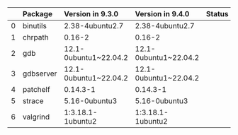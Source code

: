 <!-- markdown-link-check-disable -->

|    | Package   | Version in 9.3.0      | Version in 9.4.0      | Status   |
|---:|:----------|:----------------------|:----------------------|:---------|
|  0 | binutils  | 2.38-4ubuntu2.7       | 2.38-4ubuntu2.7       |          |
|  1 | chrpath   | 0.16-2                | 0.16-2                |          |
|  2 | gdb       | 12.1-0ubuntu1~22.04.2 | 12.1-0ubuntu1~22.04.2 |          |
|  3 | gdbserver | 12.1-0ubuntu1~22.04.2 | 12.1-0ubuntu1~22.04.2 |          |
|  4 | patchelf  | 0.14.3-1              | 0.14.3-1              |          |
|  5 | strace    | 5.16-0ubuntu3         | 5.16-0ubuntu3         |          |
|  6 | valgrind  | 1:3.18.1-1ubuntu2     | 1:3.18.1-1ubuntu2     |          |